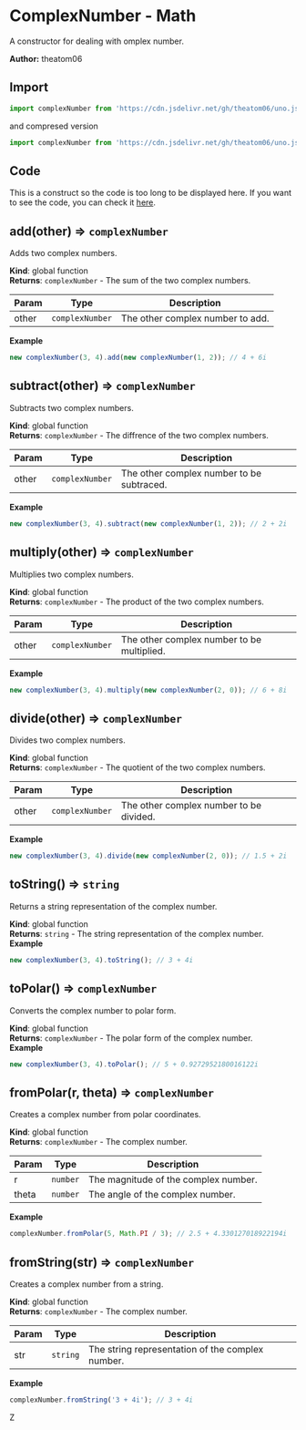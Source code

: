 # ComplexNumber - Math
A constructor for dealing with omplex number.

**Author:** theatom06

## Import

```js
import complexNumber from 'https://cdn.jsdelivr.net/gh/theatom06/uno.js@main/lib/math/complexNumber.js';
```
and compresed version
```js
import complexNumber from 'https://cdn.jsdelivr.net/gh/theatom06/uno.js@main/lib/math/complexNumber.min.js';
```

## Code
This is a construct so the code is too long to be displayed here.
If you want to see the code, you can check it [here](https://github.com/theatom06/uno.js/blob/main/lib/math/complexNumber.js).

## add(other) ⇒ <code>complexNumber</code>
Adds two complex numbers.

**Kind**: global function  
**Returns**: <code>complexNumber</code> - The sum of the two complex numbers.  

| Param | Type | Description |
| --- | --- | --- |
| other | <code>complexNumber</code> | The other complex number to add. |

**Example**  
```js
new complexNumber(3, 4).add(new complexNumber(1, 2)); // 4 + 6i
```
<a name="subtract"></a>

## subtract(other) ⇒ <code>complexNumber</code>
Subtracts two complex numbers.

**Kind**: global function  
**Returns**: <code>complexNumber</code> - The diffrence of the two complex numbers.  

| Param | Type | Description |
| --- | --- | --- |
| other | <code>complexNumber</code> | The other complex number to be subtraced. |

**Example**  
```js
new complexNumber(3, 4).subtract(new complexNumber(1, 2)); // 2 + 2i
```
<a name="multiply"></a>

## multiply(other) ⇒ <code>complexNumber</code>
Multiplies two complex numbers.

**Kind**: global function  
**Returns**: <code>complexNumber</code> - The product of the two complex numbers.  

| Param | Type | Description |
| --- | --- | --- |
| other | <code>complexNumber</code> | The other complex number to be multiplied. |

**Example**  
```js
new complexNumber(3, 4).multiply(new complexNumber(2, 0)); // 6 + 8i
```
<a name="divide"></a>

## divide(other) ⇒ <code>complexNumber</code>
Divides two complex numbers.

**Kind**: global function  
**Returns**: <code>complexNumber</code> - The quotient of the two complex numbers.  

| Param | Type | Description |
| --- | --- | --- |
| other | <code>complexNumber</code> | The other complex number to be divided. |

**Example**  
```js
new complexNumber(3, 4).divide(new complexNumber(2, 0)); // 1.5 + 2i
```
<a name="toString"></a>

## toString() ⇒ <code>string</code>
Returns a string representation of the complex number.

**Kind**: global function  
**Returns**: <code>string</code> - The string representation of the complex number.  
**Example**  
```js
new complexNumber(3, 4).toString(); // 3 + 4i
```
<a name="toPolar"></a>

## toPolar() ⇒ <code>complexNumber</code>
Converts the complex number to polar form.

**Kind**: global function  
**Returns**: <code>complexNumber</code> - The polar form of the complex number.  
**Example**  
```js
new complexNumber(3, 4).toPolar(); // 5 + 0.9272952180016122i
```
<a name="fromPolar"></a>

## fromPolar(r, theta) ⇒ <code>complexNumber</code>
Creates a complex number from polar coordinates.

**Kind**: global function  
**Returns**: <code>complexNumber</code> - The complex number.  

| Param | Type | Description |
| --- | --- | --- |
| r | <code>number</code> | The magnitude of the complex number. |
| theta | <code>number</code> | The angle of the complex number. |

**Example**  
```js
complexNumber.fromPolar(5, Math.PI / 3); // 2.5 + 4.330127018922194i
```
<a name="fromString"></a>

## fromString(str) ⇒ <code>complexNumber</code>
Creates a complex number from a string.

**Kind**: global function  
**Returns**: <code>complexNumber</code> - The complex number.  

| Param | Type | Description |
| --- | --- | --- |
| str | <code>string</code> | The string representation of the complex number. |

**Example**  
```js
complexNumber.fromString('3 + 4i'); // 3 + 4i
```
Z